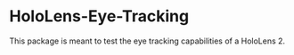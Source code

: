 # HoloLens-Eye-Tracking

This package is meant to test the eye tracking capabilities of a HoloLens 2.
